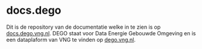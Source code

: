 # docs.dego

Dit is de repository van de documentatie welke in te zien is op [docs.dego.vng.nl](http://docs.dego.vng.nl). 
DEGO staat voor Data Energie Gebouwde Omgeving en is een dataplaform van VNG te vinden op [dego.vng.nl](http://dego.vng.nl).
